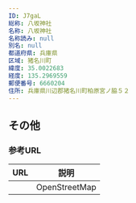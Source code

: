```yaml
---
ID: J7gaL
総称: 八坂神社
名称: 八坂神社
名称読み: null
別名: null
都道府県: 兵庫県
区域: 猪名川町
緯度: 35.0022683
経度: 135.2969559
郵便番号: 6660204
住所: 兵庫県川辺郡猪名川町柏原宮ノ脇５２
---
```


## その他

### 参考URL

| URL | 説明          |
| --- | ------------- |
|     | OpenStreetMap |

